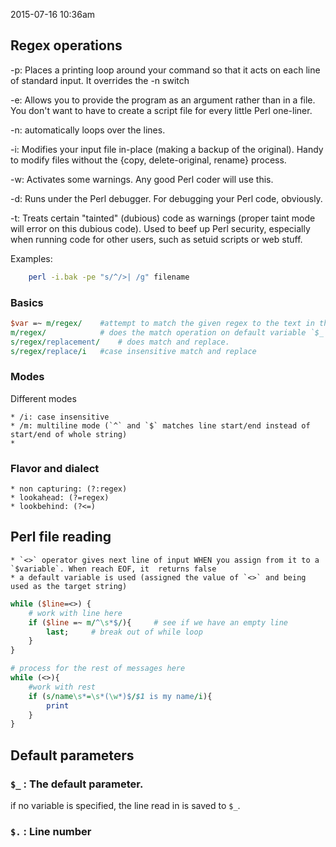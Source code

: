 2015-07-16 10:36am

## Regex operations
-p: Places a printing loop around your command so that it acts on each line of standard input. It overrides the -n switch 

-e: Allows you to provide the program as an argument rather than in a file. You don't want to have to create a script file for every little Perl one-liner.

-n: automatically loops over the lines. 

-i: Modifies your input file in-place (making a backup of the original). Handy to modify files without the {copy, delete-original, rename} process.

-w: Activates some warnings. Any good Perl coder will use this.

-d: Runs under the Perl debugger. For debugging your Perl code, obviously.

-t: Treats certain "tainted" (dubious) code as warnings (proper taint mode will error on this dubious code). Used to beef up Perl security, especially when running code for other users, such as setuid scripts or web stuff.

Examples:
```bash
    perl -i.bak -pe "s/^/>| /g" filename
```

### Basics
```perl
$var =~ m/regex/    #attempt to match the given regex to the text in the variable `$var` 
m/regex/            # does the match operation on default variable `$_`, which is the line read from file
s/regex/replacement/    # does match and replace.
s/regex/replace/i   #case insensitive match and replace

```

### Modes
Different modes 

    * /i: case insensitive
    * /m: multiline mode (`^` and `$` matches line start/end instead of start/end of whole string)
    * 


### Flavor and dialect
    * non capturing: (?:regex)
    * lookahead: (?=regex)
    * lookbehind: (?<=)

## Perl file reading

    * `<>` operator gives next line of input WHEN you assign from it to a `$variable`. When reach EOF, it  returns false
    * a default variable is used (assigned the value of `<>` and being used as the target string)

```perl
while ($line=<>) {
    # work with line here
    if ($line =~ m/^\s*$/){     # see if we have an empty line
        last;     # break out of while loop
    }
}

# process for the rest of messages here
while (<>){
    #work with rest
    if (s/name\s*=\s*(\w*)$/$1 is my name/i){
        print
    }
}
```


## Default parameters

###  `$_` : The default parameter. 

if no variable is specified, the line read in is saved to `$_`. 

### `$.` : Line number

